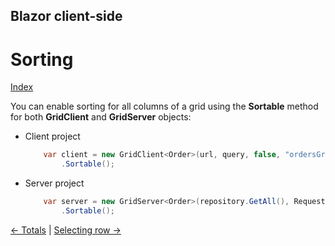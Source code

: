 ## Blazor client-side

# Sorting

[Index](Documentation.md)

You can enable sorting for all columns of a grid using the **Sortable** method for both **GridClient** and **GridServer** objects:
* Client project
    ```c#
        var client = new GridClient<Order>(url, query, false, "ordersGrid", Columns, locale)
            .Sortable();
    ```

* Server project
    ```c#
        var server = new GridServer<Order>(repository.GetAll(), Request.Query, true, "ordersGrid", columns, 10)
            .Sortable();
    ```

[<- Totals](Totals.md) | [Selecting row ->](Selecting_row.md)